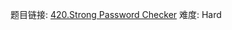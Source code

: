 题目链接: [420.Strong Password Checker][1]
难度: Hard

[1]: https://leetcode.com/problems/strong-password-checker
